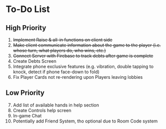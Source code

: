# To-Do List
## High Priority

1. ~~Implement Raise & all-in functions on client side~~
2. ~~Make client communicate information about the game to the player (i.e. whose turn, what players do, who wins, etc.)~~
3. ~~Connect Server with Firebase to track debts after game is complete~~
4. Create Debts Screen
5. Integrate phone exclusive features (e.g. vibration, double tapping to knock, detect if phone face-down to fold)
6. Fix Player Cards not re-rendering upon Players leaving lobbies 
## Low Priority
7. Add list of available hands in help section
8. Create Controls help screen
9. In-game Chat
10. Potentially add Friend System, tho optional due to Room Code system
